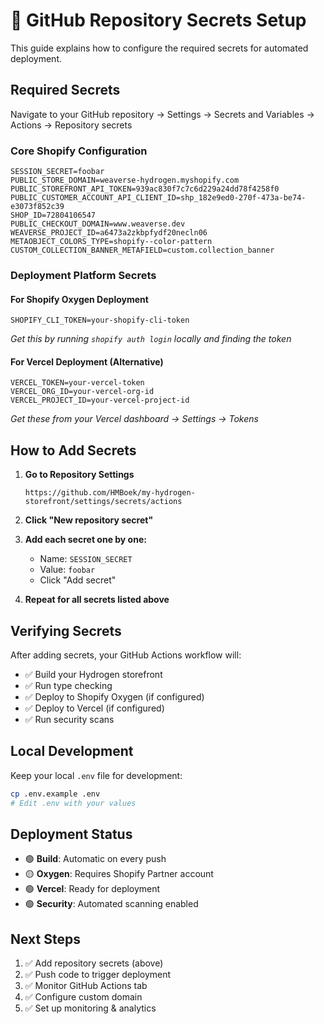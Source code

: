 # 🔐 GitHub Repository Secrets Setup

This guide explains how to configure the required secrets for automated deployment.

## Required Secrets

Navigate to your GitHub repository → Settings → Secrets and Variables → Actions → Repository secrets

### Core Shopify Configuration
```
SESSION_SECRET=foobar
PUBLIC_STORE_DOMAIN=weaverse-hydrogen.myshopify.com
PUBLIC_STOREFRONT_API_TOKEN=939ac830f7c7c6d229a24dd78f4258f0
PUBLIC_CUSTOMER_ACCOUNT_API_CLIENT_ID=shp_182e9ed0-270f-473a-be74-e3073f852c39
SHOP_ID=72804106547
PUBLIC_CHECKOUT_DOMAIN=www.weaverse.dev
WEAVERSE_PROJECT_ID=a6473a2zkbpfydf20necln06
METAOBJECT_COLORS_TYPE=shopify--color-pattern
CUSTOM_COLLECTION_BANNER_METAFIELD=custom.collection_banner
```

### Deployment Platform Secrets

#### For Shopify Oxygen Deployment
```
SHOPIFY_CLI_TOKEN=your-shopify-cli-token
```
*Get this by running `shopify auth login` locally and finding the token*

#### For Vercel Deployment (Alternative)
```
VERCEL_TOKEN=your-vercel-token
VERCEL_ORG_ID=your-vercel-org-id
VERCEL_PROJECT_ID=your-vercel-project-id
```
*Get these from your Vercel dashboard → Settings → Tokens*

## How to Add Secrets

1. **Go to Repository Settings**
   ```
   https://github.com/HMBoek/my-hydrogen-storefront/settings/secrets/actions
   ```

2. **Click "New repository secret"**

3. **Add each secret one by one:**
   - Name: `SESSION_SECRET`
   - Value: `foobar`
   - Click "Add secret"

4. **Repeat for all secrets listed above**

## Verifying Secrets

After adding secrets, your GitHub Actions workflow will:
- ✅ Build your Hydrogen storefront
- ✅ Run type checking
- ✅ Deploy to Shopify Oxygen (if configured)
- ✅ Deploy to Vercel (if configured)
- ✅ Run security scans

## Local Development

Keep your local `.env` file for development:
```bash
cp .env.example .env
# Edit .env with your values
```

## Deployment Status

- 🟢 **Build**: Automatic on every push
- 🟡 **Oxygen**: Requires Shopify Partner account
- 🟢 **Vercel**: Ready for deployment
- 🟢 **Security**: Automated scanning enabled

## Next Steps

1. ✅ Add repository secrets (above)
2. ✅ Push code to trigger deployment
3. ✅ Monitor GitHub Actions tab
4. ✅ Configure custom domain
5. ✅ Set up monitoring & analytics